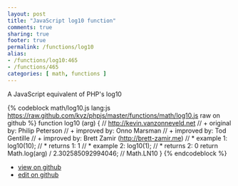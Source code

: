 ```yaml
---
layout: post
title: "JavaScript log10 function"
comments: true
sharing: true
footer: true
permalink: /functions/log10
alias:
- /functions/log10:465
- /functions/465
categories: [ math, functions ]
---
```

A JavaScript equivalent of PHP's log10
<!-- more -->
{% codeblock math/log10.js lang:js https://raw.github.com/kvz/phpjs/master/functions/math/log10.js raw on github %}
function log10 (arg) {
    // http://kevin.vanzonneveld.net
    // +   original by: Philip Peterson
    // +   improved by: Onno Marsman
    // +   improved by: Tod Gentille
    // +   improved by: Brett Zamir (http://brett-zamir.me)
    // *     example 1: log10(10);
    // *     returns 1: 1
    // *     example 2: log10(1);
    // *     returns 2: 0
    return Math.log(arg) / 2.302585092994046; // Math.LN10
}
{% endcodeblock %}
<ul>
 <li><a href="https://github.com/kvz/phpjs/blob/master/functions/math/log10.js">view on github</a></li>
 <li><a href="https://github.com/kvz/phpjs/edit/master/functions/math/log10.js">edit on github</a></li>
</ul>
